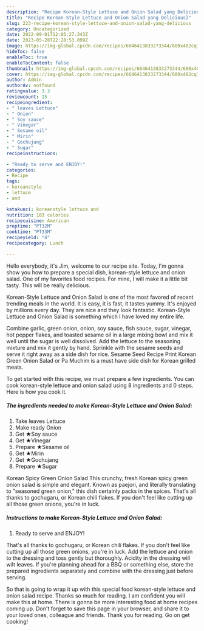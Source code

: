 ```yaml
---
description: "Recipe Korean-Style Lettuce and Onion Salad yang Delicious}"
title: "Recipe Korean-Style Lettuce and Onion Salad yang Delicious}"
slug: 223-recipe-korean-style-lettuce-and-onion-salad-yang-delicious
category: Uncategorized
date: 2022-09-01T12:05:27.343Z
date: 2023-05-28T22:28:53.899Z
image: https://img-global.cpcdn.com/recipes/6646413833273344/680x482cq70/korean-style-lettuce-and-onion-salad-recipe-main-photo.jpg
hideToc: false
enableToc: true
enableTocContent: false
thumbnail: https://img-global.cpcdn.com/recipes/6646413833273344/680x482cq70/korean-style-lettuce-and-onion-salad-recipe-main-photo.jpg
cover: https://img-global.cpcdn.com/recipes/6646413833273344/680x482cq70/korean-style-lettuce-and-onion-salad-recipe-main-photo.jpg
author: Admin
authorAv: notfound
ratingvalue: 3.3
reviewcount: 15
recipeingredient:
- " leaves Lettuce"
- " Onion"
- " Soy sauce"
- " Vinegar"
- " Sesame oil"
- " Mirin"
- " Gochujang"
- " Sugar"
recipeinstructions:

- "Ready to serve and ENJOY!"
categories:
- Recipe
tags:
- koreanstyle
- lettuce
- and

katakunci: koreanstyle lettuce and 
nutrition: 103 calories
recipecuisine: American
preptime: "PT32M"
cooktime: "PT33M"
recipeyield: "4"
recipecategory: Lunch

---
```



Hello everybody, it's Jim, welcome to our recipe site. Today, I'm gonna show you how to prepare a special dish, korean-style lettuce and onion salad. One of my favorites food recipes. For mine, I will make it a little bit tasty. This will be really delicious.

Korean-Style Lettuce and Onion Salad is one of the most favored of recent trending meals in the world. It is easy, it is fast, it tastes yummy. It's enjoyed by millions every day. They are nice and they look fantastic. Korean-Style Lettuce and Onion Salad is something which I have loved my entire life.

Combine garlic, green onion, onion, soy sauce, fish sauce, sugar, vinegar, hot pepper flakes, and toasted sesame oil in a large mixing bowl and mix it well until the sugar is well dissolved. Add the lettuce to the seasoning mixture and mix it gently by hand. Sprinkle with the sesame seeds and serve it right away as a side dish for rice. Sesame Seed Recipe Print Korean Green Onion Salad or Pa Muchim is a must have side dish for Korean grilled meats.


To get started with this recipe, we must prepare a few ingredients. You can cook korean-style lettuce and onion salad using 8 ingredients and 0 steps. Here is how you cook it.

<!--inarticleads1-->

##### The ingredients needed to make Korean-Style Lettuce and Onion Salad:

1. Take  leaves Lettuce
1. Make ready  Onion
1. Get  ★Soy sauce
1. Get  ★Vinegar
1. Prepare  ★Sesame oil
1. Get  ★Mirin
1. Get  ★Gochujang
1. Prepare  ★Sugar


Korean Spicy Green Onion Salad This crunchy, fresh Korean spicy green onion salad is simple and elegant. Known as paejori, and literally translating to &#34;seasoned green onion,&#34; this dish certainly packs in the spices. That&#39;s all thanks to gochugaru, or Korean chili flakes. If you don&#39;t feel like cutting up all those green onions, you&#39;re in luck. 

<!--inarticleads2-->

##### Instructions to make Korean-Style Lettuce and Onion Salad:


1. Ready to serve and ENJOY!

That&#39;s all thanks to gochugaru, or Korean chili flakes. If you don&#39;t feel like cutting up all those green onions, you&#39;re in luck. Add the lettuce and onion to the dressing and toss gently but thoroughly. Acidity in the dressing will wilt leaves. If you&#39;re planning ahead for a BBQ or something else, store the prepared ingredients separately and combine with the dressing just before serving. 

So that is going to wrap it up with this special food korean-style lettuce and onion salad recipe. Thanks so much for reading. I am confident you will make this at home. There is gonna be more interesting food at home recipes coming up. Don't forget to save this page in your browser, and share it to your loved ones, colleague and friends. Thank you for reading. Go on get cooking!

